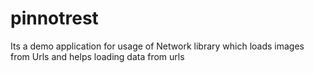 # pinnotrest
Its a demo application for usage of Network library which loads images from Urls and helps loading data from urls
